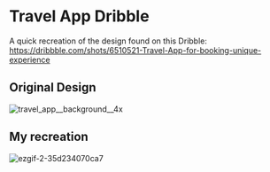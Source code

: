 # Travel App Dribble

A quick recreation of the design found on this Dribble: https://dribbble.com/shots/6510521-Travel-App-for-booking-unique-experience

## Original Design
![travel_app__background__4x](https://user-images.githubusercontent.com/26892877/58382202-3031b580-7fd0-11e9-971d-f8c57866b6fc.png)

## My recreation
![ezgif-2-35d234070ca7](https://user-images.githubusercontent.com/26892877/58382222-5eaf9080-7fd0-11e9-8d2c-c334d2625185.gif)
